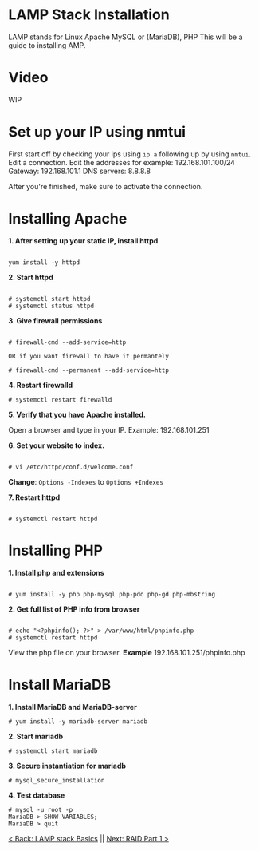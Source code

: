 # LAMP Stack Installation

LAMP stands for Linux Apache MySQL or (MariaDB), PHP
This will be a guide to installing AMP.


# Video

WIP

# Set up your IP using nmtui

First start off by checking your ips using `ip a`  following up by using `nmtui`.
Edit a connection.
Edit the addresses for example: 192.168.101.100/24
Gateway: 192.168.101.1
DNS servers: 8.8.8.8

After you're finished, make sure to activate the connection.

# Installing Apache

**1. After setting up your static IP, install httpd**

```

yum install -y httpd

```

**2. Start httpd**

```

# systemctl start httpd
# systemctl status httpd

```

**3. Give firewall permissions**

```

# firewall-cmd --add-service=http

OR if you want firewall to have it permantely

# firewall-cmd --permanent --add-service=http

```

**4. Restart firewalld**


```
# systemctl restart firewalld

```


**5. Verify that you have Apache installed.**

Open a browser and type in your IP. Example:
192.168.101.251

**6. Set your website to index.**

```

# vi /etc/httpd/conf.d/welcome.conf

```

**Change**:  ``Options -Indexes`` to ``Options +Indexes``

**7. Restart httpd**

```

# systemctl restart httpd

```


# Installing PHP

**1. Install php and extensions**

```

# yum install -y php php-mysql php-pdo php-gd php-mbstring

```


**2. Get full list of PHP info from browser**

```

# echo "<?phpinfo(); ?>" > /var/www/html/phpinfo.php
# systemctl restart httpd

```

View the php file on your browser. **Example** 192.168.101.251/phpinfo.php


# Install MariaDB

**1. Install MariaDB and MariaDB-server**

```
# yum install -y mariadb-server mariadb

```

**2. Start mariadb**

```
# systemctl start mariadb

```

**3. Secure instantiation for mariadb**

```
# mysql_secure_installation

```

**4. Test database**

```
# mysql -u root -p
MariaDB > SHOW VARIABLES;
MariaDB > quit

```



[< Back: LAMP stack Basics](https://github.com/sxcdennis/Linux-Guides/blob/master/LAMP%20stack%20Basics.md "LAMP stack Basics") || [Next: RAID Part 1 >](https://github.com/sxcdennis/Linux-Guides/blob/master/RAID%20Part1.md "RAID Part 1")
